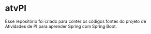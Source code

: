 # atvPI

Esse repositório foi criado para conter os códigos fontes do projeto de Atividades de PI para aprender Spring com Spring Boot.
